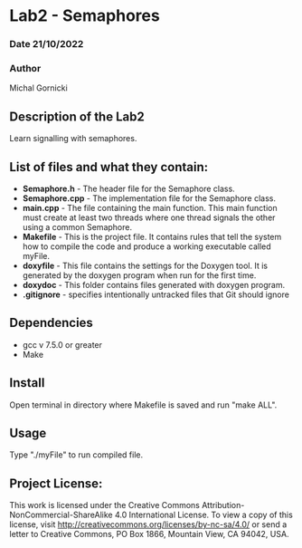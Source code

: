# Lab2 - Semaphores

### Date 21/10/2022
### Author
Michal Gornicki
## Description of the Lab2
Learn signalling with semaphores.
## List of files and what they contain:

- **Semaphore.h** - The header file for the Semaphore class. 
- **Semaphore.cpp** - The implementation file for the Semaphore class.
- **main.cpp** - The file containing the main function. This main function must create at least two threads where one thread signals the other using a common Semaphore. 
- **Makefile** - This is the project file. It contains rules that tell the system how to compile the code and produce a working executable called myFile.
- **doxyfile** -  This file contains the settings for the Doxygen tool. It is generated by the doxygen program when run for the first time.
- **doxydoc** - This folder contains files generated with doxygen program.
- **.gitignore** - specifies intentionally untracked files that Git should ignore
## Dependencies
- gcc v 7.5.0 or greater
- Make
## Install
Open terminal in directory where Makefile is saved and run "make ALL".
## Usage
Type "./myFile" to run compiled file.
## Project License:
This work is licensed under the Creative Commons Attribution-NonCommercial-ShareAlike 4.0 International License. To view a copy of this license, visit http://creativecommons.org/licenses/by-nc-sa/4.0/ or send a letter to Creative Commons, PO Box 1866, Mountain View, CA 94042, USA.